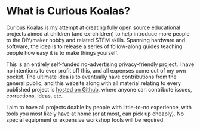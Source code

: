 # What is Curious Koalas?

Curious Koalas is my attempt at creating fully open source educational projects aimed at children (and ex-children) to help introduce more people to the DIY/maker hobby and related STEM skills. Spanning hardware and software, the idea is to release a series of follow-along guides teaching people how easy it is to make things yourself.

This is an entirely self-funded no-advertising privacy-friendly project. I have no intentions to ever profit off this, and all expenses come out of my own pocket. The ultimate idea is to eventually have contributions from the general public, and this website along with all material relating to every published project is [hosted on Github](https://github.com/curiouskoala), where anyone can contribute issues, corrections, ideas, etc.

I aim to have all projects doable by people with little-to-no experience, with tools you most likely have at home (or at most, can pick up cheaply). No special equipment or expensive workshop tools will be required.
